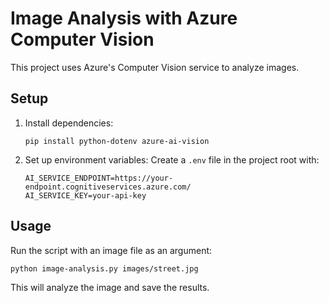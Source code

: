 # Image Analysis with Azure Computer Vision

This project uses Azure's Computer Vision service to analyze images.

## Setup

1. Install dependencies:

   ```
   pip install python-dotenv azure-ai-vision
   ```

2. Set up environment variables:
   Create a `.env` file in the project root with:
   ```
   AI_SERVICE_ENDPOINT=https://your-endpoint.cognitiveservices.azure.com/
   AI_SERVICE_KEY=your-api-key
   ```

## Usage

Run the script with an image file as an argument:

```
python image-analysis.py images/street.jpg
```

This will analyze the image and save the results.
